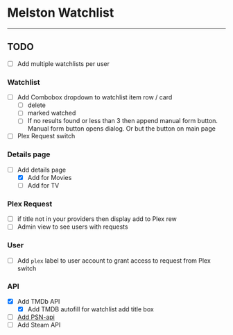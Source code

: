 
# Melston Watchlist

---

## TODO

- [ ] Add multiple watchlists per user


### Watchlist

- [ ] Add Combobox dropdown to watchlist item row / card
  - [ ] delete
  - [ ] marked watched
  - [ ] If no results found or less than 3 then append manual form button. Manual form button opens dialog. Or but the button on main page
- [ ] Plex Request switch

### Details page

- [ ] Add details page
  - [x] Add for Movies
  - [ ] Add for TV

### Plex Request

- [ ] if title not in your providers then display add to Plex rew
- [ ] Admin view to see users with requests

### User

- [ ] Add `plex` label to user account to grant access to request from Plex switch

### API

- [X] Add TMDb API
  - [X] Add TMDB autofill for watchlist add title box

- [ ] [Add PSN-api](https://www.npmjs.com/package/psn-api)
- [ ] Add Steam API
